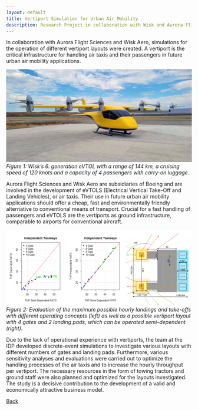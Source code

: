 ```yaml
---
layout: default
title: Vertiport Simulation for Urban Air Mobility
description: Research Project in collaboration with Wisk and Aurora Flight Sciences
---
```


In collaboration with Aurora Flight Sciences and Wisk Aero, simulations for the operation of different vertiport layouts were created. A vertiport is the critical infrastructure for handling air taxis and their passengers in future urban air mobility applications.

![Branching](./../../pictures/wisk_evotl.png)
_Figure 1: Wisk’s 6. generation eVTOL with a range of 144 km, a cruising speed of 120 knots and a capacity of 4 passengers with carry-on luggage._

Aurora Flight Sciences and Wisk Aero are subsidiaries of Boeing and are involved in the development of eVTOLS (Electrical Vertical Take-Off and Landing Vehicles), or air taxis. Their use in future urban air mobility applications should offer a cheap, fast and environmentally friendly alternative to conventional means of transport. Crucial for a fast handling of passengers and eVTOLS are the vertiports as ground infrastructure, comparable to airports for conventional aircraft. 

![Branching](./../../pictures/vertiport_simulations.png)
_Figure 2: Evaluation of the maximum possible hourly landings and take-offs with different operating concepts (left) as well as a possible vertiport layout with 4 gates and 2 landing pads, which can be operated semi-dependent (right)._

Due to the lack of operational experience with vertiports, the team at the IDP developed discrete-event simulations to investigate various layouts with different numbers of gates and landing pads. Furthermore, various sensitivity analyses and evaluations were carried out to optimize the handling processes of the air taxis and to increase the hourly throughput per vertiport. The necessary resources in the form of towing tractors and ground staff were also planned and optimized for the layouts investigated. The study is a decisive contribution to the development of a valid and economically attractive business model.

[Back](https://isandaiinaviation.github.io/pages/research.html)